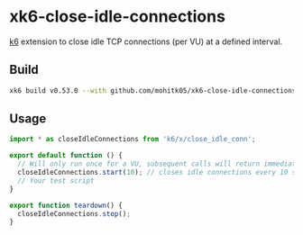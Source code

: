 # xk6-close-idle-connections
[k6](https://github.com/grafana/k6) extension to close idle TCP connections (per VU) at a defined interval.

## Build
```bash
xk6 build v0.53.0 --with github.com/mohitk05/xk6-close-idle-connections@latest
```

## Usage
```javascript
import * as closeIdleConnections from 'k6/x/close_idle_conn';

export default function () {
  // Will only run once for a VU, subsequent calls will return immediately
  closeIdleConnections.start(10); // closes idle connections every 10 seconds
  // Your test script
}

export function teardown() {
  closeIdleConnections.stop();
}
```
